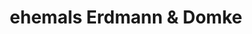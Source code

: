 ---
title: "ehemals Erdmann & Domke"
url: /bielefeld/ehemals-erdmann-und-domke-feldstrasse/
shop: Leerstehend
---